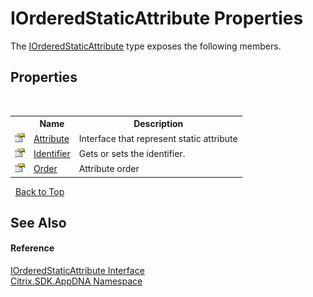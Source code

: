 # IOrderedStaticAttribute Properties
 

The <a href="T_Citrix_SDK_AppDNA_IOrderedStaticAttribute">IOrderedStaticAttribute</a> type exposes the following members.


## Properties
&nbsp;<table><tr><th></th><th>Name</th><th>Description</th></tr><tr><td>![Public property](media/pubproperty.gif "Public property")</td><td><a href="P_Citrix_SDK_AppDNA_IOrderedStaticAttribute_Attribute">Attribute</a></td><td>
Interface that represent static attribute</td></tr><tr><td>![Public property](media/pubproperty.gif "Public property")</td><td><a href="P_Citrix_SDK_AppDNA_IOrderedStaticAttribute_Identifier">Identifier</a></td><td>
Gets or sets the identifier.</td></tr><tr><td>![Public property](media/pubproperty.gif "Public property")</td><td><a href="P_Citrix_SDK_AppDNA_IOrderedStaticAttribute_Order">Order</a></td><td>
Attribute order</td></tr></table>&nbsp;
<a href="#iorderedstaticattribute-properties">Back to Top</a>

## See Also


#### Reference
<a href="T_Citrix_SDK_AppDNA_IOrderedStaticAttribute">IOrderedStaticAttribute Interface</a><br /><a href="N_Citrix_SDK_AppDNA">Citrix.SDK.AppDNA Namespace</a><br />